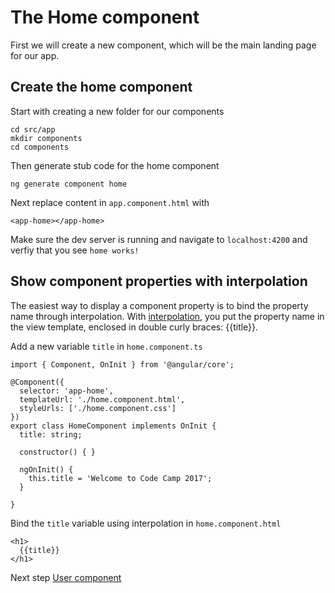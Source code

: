 # The Home component
First we will create a new component, which will be the main landing page for our app.

## Create the home component

Start with creating a new folder for our components
```
cd src/app
mkdir components
cd components
```

Then generate stub code for the home component
```
ng generate component home
``` 

Next replace content in ``app.component.html`` with
```
<app-home></app-home>
``` 

Make sure the dev server is running and navigate to `localhost:4200` and verfiy that you see `home works!` 

## Show component properties with interpolation
The easiest way to display a component property is to bind the property name through interpolation. With [interpolation](https://angular.io/guide/displaying-data), 
you put the property name in the view template, enclosed in double curly braces: {{title}}.

Add a new variable `title` in `home.component.ts`
```
import { Component, OnInit } from '@angular/core';

@Component({
  selector: 'app-home',
  templateUrl: './home.component.html',
  styleUrls: ['./home.component.css']
})
export class HomeComponent implements OnInit {
  title: string;

  constructor() { }

  ngOnInit() {
    this.title = 'Welcome to Code Camp 2017';
  }

}
``` 

Bind the `title` variable using interpolation in `home.component.html`
```
<h1>
  {{title}}
</h1>
``` 

Next step [User component](./tutorial2.md)
